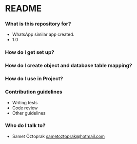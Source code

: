 # README #

### What is this repository for? ###

* WhatsApp similar app created.
* 1.0

### How do I get set up? ###


  
### How do I create object and database table mapping? ###
 



    
### How do I use in Project? ###



### Contribution guidelines ###

* Writing tests
* Code review
* Other guidelines

### Who do I talk to? ###

* Samet Öztoprak sametoztoprak@hotmail.com

